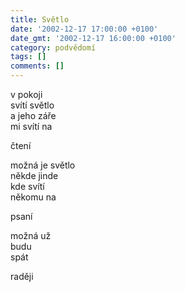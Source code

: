 ```yaml
---
title: Světlo
date: '2002-12-17 17:00:00 +0100'
date_gmt: '2002-12-17 16:00:00 +0100'
category: podvědomí
tags: []
comments: []
---
```


<p>v pokoji<br>svítí světlo<br>a jeho záře<br>mi svítí na</p>
<p>čtení</p>
<p>možná je světlo<br>někde jinde<br>kde svítí<br>někomu na</p>
<p>psaní</p>
<p>možná už<br>budu<br>spát</p>
<p>raději</p>
